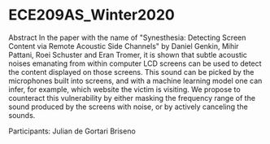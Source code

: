 # ECE209AS_Winter2020

Abstract
In the paper with the name of "Synesthesia: Detecting Screen Content via Remote Acoustic Side Channels" by Daniel Genkin, Mihir Pattani, Roei Schuster and Eran Tromer, it is shown that subtle acoustic noises emanating from within computer LCD screens can be used to detect the content displayed on those screens.
This sound can be picked by the microphones built into screens, and with a machine learning model one can infer, for example, which website the victim is visiting.
We propose to counteract this vulnerability by either masking the frequency range of the sound produced by the screens with noise, or by actively canceling the sounds.

Participants:
Julian de Gortari Briseno



